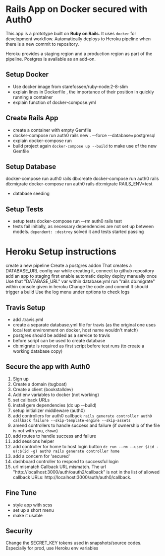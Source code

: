 # Rails App on Docker secured with Auth0

This app is a prototype built on **Ruby on Rails**. It uses `docker` for development workflow. Automatically deploys to Heroku pipeline when there is a new commit to repository.

Heroku provides a staging region and a production region as part of the pipeline. Postgres is available as an add-on.

## Setup Docker
* Use docker image from starefossen/ruby-node:2-8-slim
* explain lines in Dockerfile , the importance of their position in quickly running a container
* explain function of docker-compose.yml

## Create Rails App
* create a container with empty Gemfile
* docker-compose run auth0 rails new . --force --database=postgresql
* explain docker-compose run 
* build project again `docker-compose up --build` to make use of the new Gemfile 

## Setup Database
docker-compose run auth0 rails db:create
docker-compose run auth0 rails db:migrate
docker-compose run auth0 rails db:migrate RAILS_ENV=test
* database seeding

## Setup Tests
* setup tests
docker-compose run --rm auth0 rails test
* tests fail initially, as necessary dependencies are not set up between models. `dependent: :destroy` solved it and tests started passing

# Heroku Setup instructions

create a new pipeline
Create a postgres addon
That creates a DATABASE_URL config var
while creating it, connect to github repository
add an app to staging first
enable automatic deploy
deploy manually once
Use that "DATABASE_URL" var within database.yml
run "rails db:migrate" within console given in heroku
Change the code and commit
It should trigger a build
Use the log menu under options to check logs

## Travis Setup
* add .travis.yml
* create a separate database.yml file for travis (as the original one uses local test environment on docker, host name wouldn't match)
* postgres should be added as a service to travis
* before script can be used to create database
* db:migrate is required as first script before test runs (to create a working database copy)

## Secure the app with Auth0
1. Sign up
2. Create a domain (tugboat)
3. Create a client (bookstalldev)
4. Add env variables to docker (not working)
5. set callback URLs
6. install gem dependencies (dc up --build)
7. setup initializer middleware (auth0)
8. add controllers for auth0 callback `rails generate controller auth0 callback failure --skip-template-engine --skip-assets`
9. amend controllers to handle success and failure (if ownership of the file is not with you, `chown`)
10. add routes to handle success and failure
11. add sessions helper
12. add controller for home to host login button `dc run --rm --user $(id -u):$(id -g) auth0 rails generate controller home`
13. add a concern for 'secured'
14. dashboard controller to respond to successful login
15. url mismatch
Callback URL mismatch.
The url "http://localhost:3000/auth/oauth2/callback" is not in the list of allowed callback URLs: http://localhost:3000/auth/auth0/callback.

## Fine Tune
* style app with scss
* set up a short menu
* make it usable

## Security
Change the SECRET_KEY tokens used in snapshots/source codes. Especially for prod, use Heroku env variables




